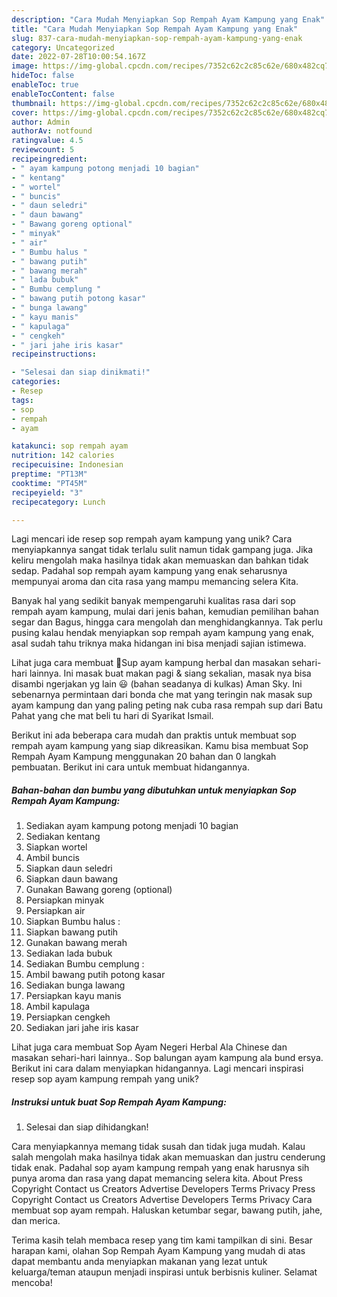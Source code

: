 ```yaml
---
description: "Cara Mudah Menyiapkan Sop Rempah Ayam Kampung yang Enak"
title: "Cara Mudah Menyiapkan Sop Rempah Ayam Kampung yang Enak"
slug: 837-cara-mudah-menyiapkan-sop-rempah-ayam-kampung-yang-enak
category: Uncategorized
date: 2022-07-28T10:00:54.167Z
image: https://img-global.cpcdn.com/recipes/7352c62c2c85c62e/680x482cq70/sop-rempah-ayam-kampung-foto-resep-utama.jpg
hideToc: false
enableToc: true
enableTocContent: false
thumbnail: https://img-global.cpcdn.com/recipes/7352c62c2c85c62e/680x482cq70/sop-rempah-ayam-kampung-foto-resep-utama.jpg
cover: https://img-global.cpcdn.com/recipes/7352c62c2c85c62e/680x482cq70/sop-rempah-ayam-kampung-foto-resep-utama.jpg
author: Admin
authorAv: notfound
ratingvalue: 4.5
reviewcount: 5
recipeingredient:
- " ayam kampung potong menjadi 10 bagian"
- " kentang"
- " wortel"
- " buncis"
- " daun seledri"
- " daun bawang"
- " Bawang goreng optional"
- " minyak"
- " air"
- " Bumbu halus "
- " bawang putih"
- " bawang merah"
- " lada bubuk"
- " Bumbu cemplung "
- " bawang putih potong kasar"
- " bunga lawang"
- " kayu manis"
- " kapulaga"
- " cengkeh"
- " jari jahe iris kasar"
recipeinstructions:

- "Selesai dan siap dinikmati!"
categories:
- Resep
tags:
- sop
- rempah
- ayam

katakunci: sop rempah ayam 
nutrition: 142 calories
recipecuisine: Indonesian
preptime: "PT13M"
cooktime: "PT45M"
recipeyield: "3"
recipecategory: Lunch

---
```





Lagi mencari ide resep sop rempah ayam kampung yang unik? Cara menyiapkannya sangat tidak terlalu sulit namun tidak gampang juga. Jika keliru mengolah maka hasilnya tidak akan memuaskan dan bahkan tidak sedap. Padahal sop rempah ayam kampung yang enak seharusnya mempunyai aroma dan cita rasa yang mampu memancing selera Kita.





Banyak hal yang sedikit banyak mempengaruhi kualitas rasa dari sop rempah ayam kampung, mulai dari jenis bahan, kemudian pemilihan bahan segar dan Bagus, hingga cara mengolah dan menghidangkannya. Tak perlu pusing kalau hendak menyiapkan sop rempah ayam kampung yang enak,      asal sudah tahu triknya maka hidangan ini bisa menjadi sajian istimewa.














Lihat juga cara membuat 🌷Sup ayam kampung herbal dan masakan sehari-hari lainnya. Ini masak buat makan pagi &amp; siang sekalian, masak nya bisa disambi ngerjakan yg lain 😃 (bahan seadanya di kulkas) Aman Sky. Ini sebenarnya permintaan dari bonda che mat yang teringin nak masak sup ayam kampung dan yang paling peting nak cuba rasa rempah sup dari Batu Pahat yang che mat beli tu hari di Syarikat Ismail.






Berikut ini ada beberapa cara mudah dan praktis untuk membuat sop rempah ayam kampung yang siap dikreasikan. Kamu bisa membuat Sop Rempah Ayam Kampung menggunakan 20 bahan dan 0 langkah pembuatan. Berikut ini cara untuk membuat hidangannya.

<!--inarticleads1-->

##### Bahan-bahan dan bumbu yang dibutuhkan untuk menyiapkan Sop Rempah Ayam Kampung:

1. Sediakan  ayam kampung potong menjadi 10 bagian
1. Sediakan  kentang
1. Siapkan  wortel
1. Ambil  buncis
1. Siapkan  daun seledri
1. Siapkan  daun bawang
1. Gunakan  Bawang goreng (optional)
1. Persiapkan  minyak
1. Persiapkan  air
1. Siapkan  Bumbu halus :
1. Siapkan  bawang putih
1. Gunakan  bawang merah
1. Sediakan  lada bubuk
1. Sediakan  Bumbu cemplung :
1. Ambil  bawang putih potong kasar
1. Sediakan  bunga lawang
1. Persiapkan  kayu manis
1. Ambil  kapulaga
1. Persiapkan  cengkeh
1. Sediakan  jari jahe iris kasar


Lihat juga cara membuat Sop Ayam Negeri Herbal Ala Chinese dan masakan sehari-hari lainnya.. Sop balungan ayam kampung ala bund ersya. Berikut ini cara dalam menyiapkan hidangannya. Lagi mencari inspirasi resep sop ayam kampung rempah yang unik? 

<!--inarticleads2-->

##### Instruksi untuk buat Sop Rempah Ayam Kampung:


1. Selesai dan siap dihidangkan!

Cara menyiapkannya memang tidak susah dan tidak juga mudah. Kalau salah mengolah maka hasilnya tidak akan memuaskan dan justru cenderung tidak enak. Padahal sop ayam kampung rempah yang enak harusnya sih punya aroma dan rasa yang dapat memancing selera kita. About Press Copyright Contact us Creators Advertise Developers Terms Privacy Press Copyright Contact us Creators Advertise Developers Terms Privacy Cara membuat sop ayam rempah. Haluskan ketumbar segar, bawang putih, jahe, dan merica. 

Terima kasih telah membaca resep yang tim kami tampilkan di sini. Besar harapan kami, olahan Sop Rempah Ayam Kampung yang mudah di atas dapat membantu anda menyiapkan makanan yang lezat untuk keluarga/teman ataupun menjadi inspirasi untuk berbisnis kuliner. Selamat mencoba!
